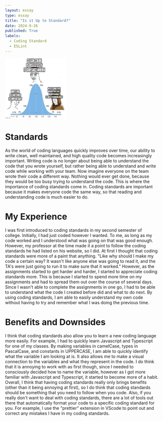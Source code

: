 ```yaml
---
layout: essay
type: essay
title: "Is it Up to Standard?"
date: 2024-9-26
published: True
labels:
  - Coding Standard
  - ESLint
---
```

<img width= 200px height = 200px class="rounded float-start pe-4" src="../img/coding-standards/coding-standard-meme.webp">

# Standards
As the world of coding languages quickly improves over time, our ability to write clean, well maintained, and high quality code becomes increasingly important. Writing code is no longer about being able to understand the code that you wrote yourself, but rather being able to understand and write code while working with your team. Now imagine everyone on the team wrote their code a different way. Nothing would ever get done, because they would be too busy trying to understand the code. This is where the importance of coding standards come in. Coding standards are important because it makes everyone code the same way, so that reading and understanding code is much easier to do.

# My Experience
I was first introduced to coding standards in my second semester of college. Initially, I had just coded however I wanted. To me, as long as my code worked and I understood what was going on that was good enough. However, my professor at the time made it a point to follow the coding standards he had listed on his website, so I did. At first I thought that coding standards were more of a paint that anything. "Like why should I make my code a certain way? It wasn't like anyone else was going to read it, and the TA's were just going to run it to make sure that it worked." However, as the assignments started to get harder and harder, I started to appreciate coding standards more. This is because I started to spend more time on my assignments and had to spread them out over the course of several days. Since I wasn't able to complete the assignments in one go, I had to be able to understand what the code I created before did and what to do next. By using coding standards, I am able to easily understand my own code without having to try and remember what I was doing the previous time.

# Benefits and Downsides
I think that coding standards also allow you to learn a new coding language more easily. For example, I had to quickly learn Javascript and Typescript for one of my classes. By making variables in camelCase, types in PascalCase, and constants in UPPERCASE, I am able to quickly identify what the variable I am looking at is. It also allows me to make a visual connection to the variables and what they represent in the code. I do think that it is annoying to work with as first though, since I needed to consciously decided how to name the variable, however as I got more familiar with Javascript and Typescript, it started to become more of a habit. Overall, I think that having coding standards really only brings benefits (other than it being annoying at first), so I do think that coding standards should be something that you need to follow when you code. Also, if you really don't want to deal with coding standards, there are a lot of tools out there that automatically format your code to a specific coding standard for you. For example, I use the "prettier" extension in VScode to point out and correct any mistakes I have in my coding standards.


